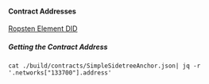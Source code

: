 #### Contract Addresses

[Ropsten Element DID](https://ropsten.etherscan.io/address/0xD49Da2b7C0A15f6ac5A856f026D68A9B9848D96f)


##### Getting the Contract Address

```
cat ./build/contracts/SimpleSidetreeAnchor.json| jq -r '.networks["133700"].address'
```